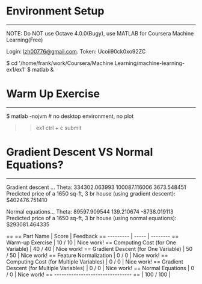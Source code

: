# Environment Setup
-------------------------------------------------------------------------------
NOTE: Do NOT use Octave 4.0.0(Bugy), use MATLAB for Coursera Machine Learning(Free)

Login: lzh00776@gmail.com.
Token: Ucoii90ck0xo92ZC

$ cd '/home/frank/work/Coursera/Machine Learning/machine-learning-ex1/ex1'
$ matlab &

# Warm Up Exercise
-------------------------------------------------------------------------------
$ matlab -nojvm # no desktop environment, no plot
>> ex1
ctrl + c
>> submit

# Gradient Descent VS Normal Equations?
-------------------------------------------------------------------------------
Gradient descent ...
Theta:
 334302.063993
 100087.116006
 3673.548451
Predicted price of a 1650 sq-ft, 3 br house (using gradient descent):
 $402476.751410


Normal equations...
Theta:
 89597.909544
 139.210674
 -8738.019113
Predicted price of a 1650 sq-ft, 3 br house (using normal equations):
 $293081.464335

==
==                                   Part Name |     Score | Feedback
==                                   --------- |     ----- | --------
==                            Warm-up Exercise |  10 /  10 | Nice work!
==           Computing Cost (for One Variable) |  40 /  40 | Nice work!
==         Gradient Descent (for One Variable) |  50 /  50 | Nice work!
==                       Feature Normalization |   0 /   0 | Nice work!
==     Computing Cost (for Multiple Variables) |   0 /   0 | Nice work!
==   Gradient Descent (for Multiple Variables) |   0 /   0 | Nice work!
==                            Normal Equations |   0 /   0 | Nice work!
==                                   --------------------------------
==                                             | 100 / 100 |
